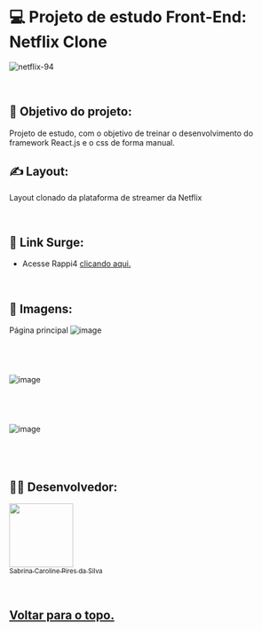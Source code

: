 <h1 id="top"> 💻 Projeto de estudo Front-End: Netflix Clone</h1>

![netflix-94](https://user-images.githubusercontent.com/99099328/208199504-575094a8-ca4f-4663-a3b9-e6b0cc2b57ac.png)

<br>
   
## :dart: Objetivo do projeto:
 Projeto de estudo, com o objetivo de treinar o desenvolvimento do framework React.js e o css de forma manual.

## ✍️ Layout:
  Layout clonado da plataforma de streamer da Netflix

<br>
  
## 🔗 Link Surge: 
  - Acesse Rappi4 [clicando aqui.](https://ragged-yard.surge.sh/)

<br>  
  
## 📱 Imagens:

Página principal
![image](https://user-images.githubusercontent.com/99099328/208199711-8499e6e4-c5a5-46aa-afbd-a77c1df038e3.png)

## <br>

![image](https://user-images.githubusercontent.com/99099328/208199871-a12002c5-ae17-4150-993d-b60e733d4862.png)

## <br>

![image](https://user-images.githubusercontent.com/99099328/208199922-5699fc86-6932-4c64-a3f4-e0513b33a4d9.png)

## <br>

## 👨‍💻 Desenvolvedor:
[<img src="https://avatars.githubusercontent.com/u/99099328?v=4" width=115><br><sub>Sabrina Caroline Pires da Silva</sub>](https://github.com/sabrinapiress) 
  
<br>

<h2>
  <a href='#top'>Voltar para o topo.</a>
</h2>
